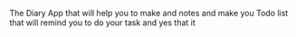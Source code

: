 The Diary App that will help you to make and notes and make you Todo list that will remind you to do your task and yes that it 
